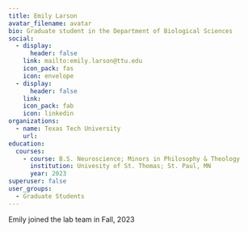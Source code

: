 ```yaml
---
title: Emily Larson
avatar_filename: avatar
bio: Graduate student in the Department of Biological Sciences
social:
  - display:
      header: false
    link: mailto:emily.larson@ttu.edu
    icon_pack: fas
    icon: envelope
  - display:
      header: false
    link: 
    icon_pack: fab
    icon: linkedin
organizations:
  - name: Texas Tech University
    url: 
education:
  courses:
    - course: B.S. Neuroscience; Minors in Philosophy & Theology
      institution: Univesity of St. Thomas; St. Paul, MN
      year: 2023
superuser: false
user_groups:
  - Graduate Students
---
```

Emily joined the lab team in Fall, 2023
